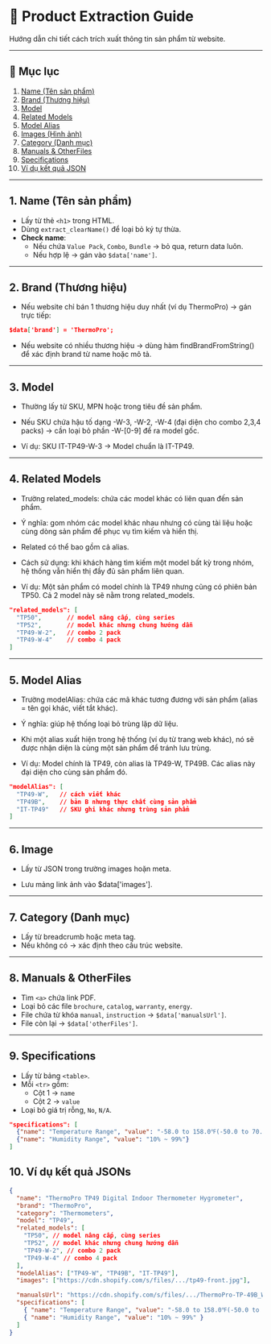 # 📘 Product Extraction Guide

Hướng dẫn chi tiết cách trích xuất thông tin sản phẩm từ website.

---

## 📑 Mục lục

1. [Name (Tên sản phẩm)](#1-name-tên-sản-phẩm)
2. [Brand (Thương hiệu)](#2-brand-thương-hiệu)
3. [Model](#3-model)
4. [Related Models](#4-related-models)
5. [Model Alias](#5-model-alias)
6. [Images (Hình ảnh)](#6-hình-ảnh-images)
7. [Category (Danh mục)](#7-category-danh-mục)
8. [Manuals & OtherFiles](#8-manuals--otherfiles)
9. [Specifications](#9-specifications)
10. [Ví dụ kết quả JSON](#10-ví-dụ-kết-quả-json)

---

## 1. Name (Tên sản phẩm)

- Lấy từ thẻ `<h1>` trong HTML.
- Dùng `extract_clearName()` để loại bỏ ký tự thừa.
- **Check name**:
  - Nếu chứa `Value Pack`, `Combo`, `Bundle` → bỏ qua, return data luôn.
  - Nếu hợp lệ → gán vào `$data['name']`.

---

## 2. Brand (Thương hiệu)

- Nếu website chỉ bán 1 thương hiệu duy nhất (ví dụ ThermoPro) → gán trực tiếp:

```json
$data['brand'] = 'ThermoPro';
```

- Nếu website có nhiều thương hiệu → dùng hàm findBrandFromString() để xác định brand từ name hoặc mô tả.

---

## 3. Model

- Thường lấy từ SKU, MPN hoặc trong tiêu đề sản phẩm.

- Nếu SKU chứa hậu tố dạng -W-3, -W-2, -W-4 (đại diện cho combo 2,3,4 packs) → cần loại bỏ phần -W-[0-9] để ra model gốc.

- Ví dụ: SKU IT-TP49-W-3 → Model chuẩn là IT-TP49.

---

## 4. Related Models

- Trường related_models: chứa các model khác có liên quan đến sản phẩm.

- Ý nghĩa: gom nhóm các model khác nhau nhưng có cùng tài liệu hoặc cùng dòng sản phẩm để phục vụ tìm kiếm và hiển thị.

- Related có thể bao gồm cả alias.

- Cách sử dụng: khi khách hàng tìm kiếm một model bất kỳ trong nhóm, hệ thống vẫn hiển thị đầy đủ sản phẩm liên quan.

- Ví dụ: Một sản phẩm có model chính là TP49 nhưng cũng có phiên bản TP50. Cả 2 model này sẽ nằm trong related_models.

```json
"related_models": [
  "TP50",       // model nâng cấp, cùng series
  "TP52",       // model khác nhưng chung hướng dẫn
  "TP49-W-2",   // combo 2 pack
  "TP49-W-4"    // combo 4 pack
]
```

---

## 5. Model Alias

- Trường modelAlias: chứa các mã khác tương đương với sản phẩm (alias = tên gọi khác, viết tắt khác).

- Ý nghĩa: giúp hệ thống loại bỏ trùng lặp dữ liệu.

- Khi một alias xuất hiện trong hệ thống (ví dụ từ trang web khác), nó sẽ được nhận diện là cùng một sản phẩm để tránh lưu trùng.

- Ví dụ: Model chính là TP49, còn alias là TP49-W, TP49B. Các alias này đại diện cho cùng sản phẩm đó.

```json
"modelAlias": [
  "TP49-W",   // cách viết khác
  "TP49B",    // bản B nhưng thực chất cùng sản phẩm
  "IT-TP49"   // SKU ghi khác nhưng trùng sản phẩm
]
```

---

## 6. Image

- Lấy từ JSON trong trường images hoặn meta.

- Lưu mảng link ảnh vào $data['images'].

---

## 7. Category (Danh mục)

- Lấy từ breadcrumb hoặc meta tag.
- Nếu không có → xác định theo cấu trúc website.

---

## 8. Manuals & OtherFiles

- Tìm `<a>` chứa link PDF.
- Loại bỏ các file `brochure`, `catalog`, `warranty`, `energy`.
- File chứa từ khóa `manual`, `instruction` → `$data['manualsUrl']`.
- File còn lại → `$data['otherFiles']`.

---

## 9. Specifications

- Lấy từ bảng `<table>`.
- Mỗi `<tr>` gồm:
  - Cột 1 → `name`
  - Cột 2 → `value`
- Loại bỏ giá trị rỗng, `No`, `N/A`.

```json
"specifications": [
  {"name": "Temperature Range", "value": "-58.0 to 158.0℉(-50.0 to 70.0℃)"},
  {"name": "Humidity Range", "value": "10% ~ 99%"}
]
```

## 10. Ví dụ kết quả JSONs

```json
{
  "name": "ThermoPro TP49 Digital Indoor Thermometer Hygrometer",
  "brand": "ThermoPro",
  "category": "Thermometers",
  "model": "TP49",
  "related_models": [
    "TP50", // model nâng cấp, cùng series
    "TP52", // model khác nhưng chung hướng dẫn
    "TP49-W-2", // combo 2 pack
    "TP49-W-4" // combo 4 pack
  ],
  "modelAlias": ["TP49-W", "TP49B", "IT-TP49"],
  "images": ["https://cdn.shopify.com/s/files/.../tp49-front.jpg"],

  "manualsUrl": "https://cdn.shopify.com/s/files/.../ThermoPro-TP-49B_W_Instruction.pdf",
  "specifications": [
    { "name": "Temperature Range", "value": "-58.0 to 158.0℉(-50.0 to 70.0℃)" },
    { "name": "Humidity Range", "value": "10% ~ 99%" }
  ]
}
```

